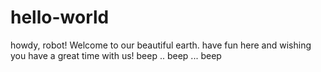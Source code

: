 # hello-world

howdy, robot!
Welcome to our beautiful earth. have fun here and wishing you have a great time with us! 
beep .. beep ... beep
